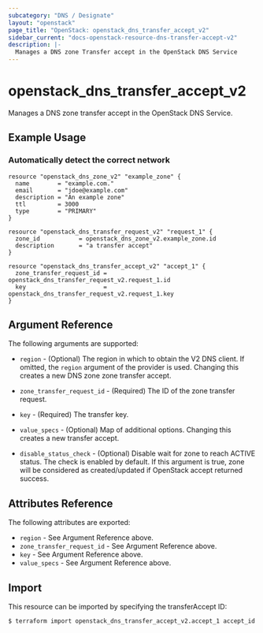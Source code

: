 ```yaml
---
subcategory: "DNS / Designate"
layout: "openstack"
page_title: "OpenStack: openstack_dns_transfer_accept_v2"
sidebar_current: "docs-openstack-resource-dns-transfer-accept-v2"
description: |-
  Manages a DNS zone Transfer accept in the OpenStack DNS Service
---
```


# openstack\_dns\_transfer\_accept\_v2

Manages a DNS zone transfer accept in the OpenStack DNS Service.

## Example Usage

### Automatically detect the correct network

```hcl
resource "openstack_dns_zone_v2" "example_zone" {
  name        = "example.com."
  email       = "jdoe@example.com"
  description = "An example zone"
  ttl         = 3000
  type        = "PRIMARY"
}

resource "openstack_dns_transfer_request_v2" "request_1" {
  zone_id           = openstack_dns_zone_v2.example_zone.id
  description       = "a transfer accept"
}

resource "openstack_dns_transfer_accept_v2" "accept_1" {
  zone_transfer_request_id = openstack_dns_transfer_request_v2.request_1.id
  key                      = openstack_dns_transfer_request_v2.request_1.key
}

```

## Argument Reference

The following arguments are supported:

* `region` - (Optional) The region in which to obtain the V2 DNS client.
  If omitted, the `region` argument of the provider is used.
  Changing this creates a new DNS zone zone transfer accept.

* `zone_transfer_request_id` - (Required) The ID of the zone transfer request.

* `key` - (Required) The transfer key.

* `value_specs` - (Optional) Map of additional options. Changing this creates a
  new transfer accept.

* `disable_status_check` - (Optional) Disable wait for zone to reach ACTIVE
  status. The check is enabled by default. If this argument is true, zone
  will be considered as created/updated if OpenStack accept returned success.

## Attributes Reference

The following attributes are exported:

* `region` - See Argument Reference above.
* `zone_transfer_request_id` - See Argument Reference above.
* `key` - See Argument Reference above.
* `value_specs` - See Argument Reference above.

## Import

This resource can be imported by specifying the transferAccept ID:

```
$ terraform import openstack_dns_transfer_accept_v2.accept_1 accept_id
```
